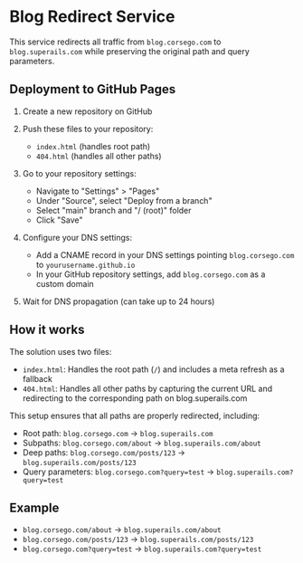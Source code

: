 # Blog Redirect Service

This service redirects all traffic from `blog.corsego.com` to `blog.superails.com` while preserving the original path and query parameters.

## Deployment to GitHub Pages

1. Create a new repository on GitHub

2. Push these files to your repository:

   - `index.html` (handles root path)
   - `404.html` (handles all other paths)

3. Go to your repository settings:

   - Navigate to "Settings" > "Pages"
   - Under "Source", select "Deploy from a branch"
   - Select "main" branch and "/ (root)" folder
   - Click "Save"

4. Configure your DNS settings:

   - Add a CNAME record in your DNS settings pointing `blog.corsego.com` to `yourusername.github.io`
   - In your GitHub repository settings, add `blog.corsego.com` as a custom domain

5. Wait for DNS propagation (can take up to 24 hours)

## How it works

The solution uses two files:

- `index.html`: Handles the root path (`/`) and includes a meta refresh as a fallback
- `404.html`: Handles all other paths by capturing the current URL and redirecting to the corresponding path on blog.superails.com

This setup ensures that all paths are properly redirected, including:

- Root path: `blog.corsego.com` → `blog.superails.com`
- Subpaths: `blog.corsego.com/about` → `blog.superails.com/about`
- Deep paths: `blog.corsego.com/posts/123` → `blog.superails.com/posts/123`
- Query parameters: `blog.corsego.com?query=test` → `blog.superails.com?query=test`

## Example

- `blog.corsego.com/about` → `blog.superails.com/about`
- `blog.corsego.com/posts/123` → `blog.superails.com/posts/123`
- `blog.corsego.com?query=test` → `blog.superails.com?query=test`
